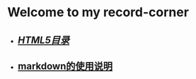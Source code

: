 # Welcome to my record-corner

* ## [***<u>HTML5目录</u>***](./html/html.md) 

* ## [markdown的使用说明](./markdown/markdown_grammar.md)


